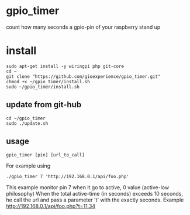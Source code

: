 # gpio_timer
count how many seconds a gpio-pin of your raspberry stand up

# install

```
sudo apt-get install -y wiringpi php git-core
cd ~
git clone "https://github.com/gioexperience/gpio_timer.git"
chmod +x ~/gpio_timer/install.sh
sudo ~/gpio_timer/install.sh
```

## update from git-hub

```
cd ~/gpio_timer
sudo ./update.sh
```

## usage

```gpio_timer [pin] [url_to_call]```

For example using 

```./gpio_timer 7 'http://192.168.0.1/api/foo.php'```

This example monitor pin 7 when it go to active, 0 value (active-low philosophy)
When the total active-time (in seconds) exceeds 10 seconds, he call the url and pass a
parameter 't' with the exactly seconds. Example http://192.168.0.1/api/foo.php?t=11.34


